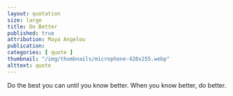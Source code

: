 ```yaml
---
layout: quotation
size: large
title: Do Better
published: true
attribution: Maya Angelou
publication: 
categories: [ quote ]
thumbnail: "/img/thumbnails/microphone-420x255.webp"
alttext: quote
---
```


Do the best you can until you know better. When you know better, do better.